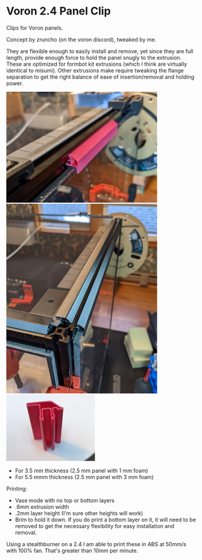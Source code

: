 
# Voron 2.4 Panel Clip
Clips for Voron panels.

Concept by zruncho (on the voron discord), tweaked by me.

They are flexible enough to easily install and remove, yet since they are full length, provide enough force to hold the panel snugly to the extrusion. These are optimized for formbot kit extrusions (which I think are virtually identical to misumi). Other extrusions make require tweaking the flange separation to get the right balance of ease of insertion/removal and holding power.

![1](pics/prototype2.jpg)![3](pics/installed.jpg)
![2](pics/profile2.jpg)
* For 3.5 mm thickness (2.5 mm panel with 1 mm foam)
* For 5.5 mmm thickness (2.5 mm panel with 3 mm foam)


Printing:
- Vase mode with no top or bottom layers
- .6mm extrusion width
- .2mm layer height (I'm sure other heights will work)
- Brim to hold it down. If you do print a bottom layer on it, it will need to be removed to get the necessary flexibility for easy installation and removal.

Using a stealthburner on a 2.4 I am able to print these in ABS at 50mm/s with 100% fan. That's greater than 10mm per minute.



